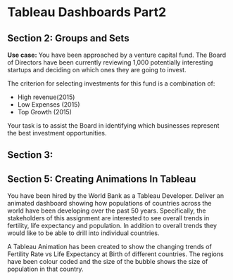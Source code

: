 # Tableau Dashboards Part2
## Section 2: Groups and Sets
**Use case:** You have been approached by a venture capital fund. The Board of Directors have been currently reviewing 1,000 potentially interesting startups and deciding on which ones they are going to invest. 

The criterion for selecting investments for this fund is a combination of:
* High revenue(2015)
* Low Expenses (2015)
* Top Growth (2015)

Your task is to assist the Board in identifying which businesses represent the best investment opportunities.

## Section 3:
## Section 5: Creating Animations In Tableau
You have been hired by the World Bank as a Tableau Developer. Deliver an animated dashboard showing how populations of countries across the world have been developing over the past 50 years. Specifically, the stakeholders of this assignment are interested to see overall trends in fertility, life expectancy and population. In addition to overall trends they would like to be able to drill into individual countries.

A Tableau Animation has been created to show the changing trends of Fertility Rate vs Life Expectancy at Birth of different countries. The regions have been colour coded and the size of the bubble shows the size of population in that country.

